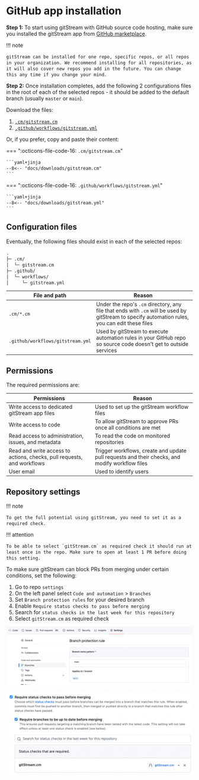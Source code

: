 # GitHub app installation 

**Step 1:** To start using gitStream with GitHub source code hosting, make sure you installed the gitStream app from [GitHub marketplace](https://github.com/marketplace/gitstream-by-linearb).

!!! note 

	gitStream can be installed for one repo, specific repos, or all repos in your organization. We recommend installing for all repositories, as it will also cover new repos you add in the future. You can change this any time if you change your mind.

**Step 2:** Once installation completes, add the following 2 configurations files in the root of each of the selected repos - it should be added to the default branch (usually `master` or `main`).

Download the files:

1. [`.cm/gitstream.cm`](/downloads/gitstream.cm)
2. [`.github/workflows/gitstream.yml`](/downloads/gitstream.yml)

Or, if you prefer, copy and paste their content:

=== ":octicons-file-code-16: `.cm/gitstream.cm`"

    ```yaml+jinja
    --8<-- "docs/downloads/gitstream.cm"
    ```
=== ":octicons-file-code-16: `.github/workflows/gitstream.yml`"

    ```yaml+jinja   
    --8<-- "docs/downloads/gitstream.yml"
    ```

## Configuration files

Eventually, the following files should exist in each of the selected repos:

```
.
├─ .cm/
│  └─ gitstream.cm
├─ .github/
│  └─ workflows/
│     └─ gitstream.yml
```

| File and path         | Reason |
|-----------------------|----------------------------------------|
| `.cm/*.cm`    | Under the repo's `.cm` directory, any file that ends with `.cm` will be used by gitStream to specify automation rules, you can edit these files |
| `.github/workflows/gitstream.yml` | Used by gitStream to execute automation rules in your GitHub repo so source code doesn't get to outside services |

## Permissions

The required permissions are: 

| Permissions           | Reason |
|----------------------|-------------------------------------------------------|
| Write access to dedicated gitStream app files | Used to set up the gitStream workflow files |
| Write access to code | To allow gitStream to approve PRs once all conditions are met |
| Read access to administration, issues, and metadata | To read the code on monitored repositories |
| Read and write access to actions, checks, pull requests, and workflows | Trigger workflows, create and update pull requests and their checks, and modify workflow files |
| User email | Used to identify users |

## Repository settings

!!! note

    To get the full potential using gitStream, you need to set it as a required check.

!!! attention

    To be able to select `gitStream.cm` as required check it should run at least once in the repo. Make sure to open at least 1 PR before doing this setting.


To make sure gitStream can block PRs from merging under certain conditions, set the following:

1. Go to repo `settings`
2. On the left panel select `Code and automation` > `Branches` 
3. Set `Branch protection rules` for your desired branch 
4. Enable `Require status checks to pass before merging`
5. Search for `status checks in the last week for this repository`
6. Select `gitStream.cm` as required check

![Branch protection rules](/screenshots/branch_protection_in_github.png)
  
![Required checks](/screenshots/required_checks_in_github.png)
